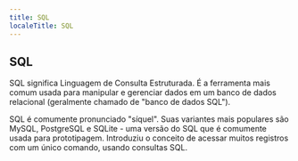 ```yaml
---
title: SQL
localeTitle: SQL
---
```

## SQL

SQL significa Linguagem de Consulta Estruturada. É a ferramenta mais comum usada para manipular e gerenciar dados em um banco de dados relacional (geralmente chamado de "banco de dados SQL").

SQL é comumente pronunciado "síquel". Suas variantes mais populares são MySQL, PostgreSQL e SQLite - uma versão do SQL que é comumente usada para prototipagem. Introduziu o conceito de acessar muitos registros com um único comando, usando consultas SQL.
